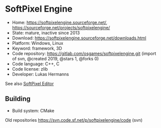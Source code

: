 # SoftPixel Engine

- Home: https://softpixelengine.sourceforge.net/, https://sourceforge.net/projects/softpixelengine/
- State: mature, inactive since 2013
- Download: https://softpixelengine.sourceforge.net/downloads.html
- Platform: Windows, Linux
- Keyword: framework, 3D
- Code repository: https://gitlab.com/osgames/softpixelengine.git (import of svn, @created 2019, @stars 1, @forks 0)
- Code language: C++, C
- Code license: zlib
- Developer: Lukas Hermanns

See also [SoftPixel Editor](https://sourceforge.net/projects/softpixeleditor/)

## Building

- Build system: CMake

Old repositories https://svn.code.sf.net/p/softpixelengine/code (svn)